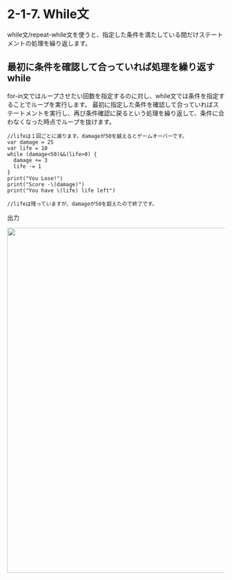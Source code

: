 # 2-1-7. While文
while文/repeat-while文を使うと、指定した条件を満たしている間だけステートメントの処理を繰り返します。

## 最初に条件を確認して合っていれば処理を繰り返す while
for-in文ではループさせたい回数を指定するのに対し、while文では条件を指定することでループを実行します。
最初に指定した条件を確認して合っていればステートメントを実行し、再び条件確認に戻るという処理を繰り返して、条件に合わなくなった時点でループを抜けます。

```
//lifeは１回ごとに減ります。damageが50を越えるとゲームオーバーです。
var damage = 25
var life = 10
while (damage<50)&&(life>0) {
  damage += 3
  life -= 1
}
print("You Lose!")
print("Score -\(damage)")
print("You have \(life) life left")

//lifeは残っていますが、damageが50を超えたので終了です。
```

出力

<img src="https://user-images.githubusercontent.com/28682101/27067998-9c97f11c-5048-11e7-9cac-4007ddfbcc90.png" width=800>



